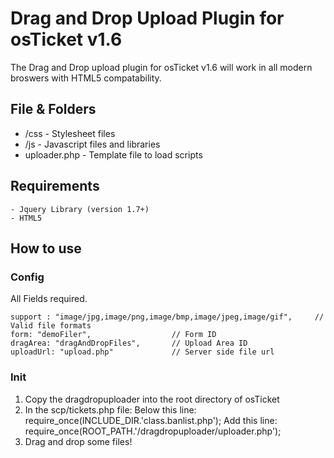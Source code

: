 # Drag and Drop Upload Plugin for osTicket v1.6

The Drag and Drop upload plugin for osTicket v1.6 will work in all modern broswers with HTML5 compatability.

## File & Folders

 - /css 	-	Stylesheet files
 - /js  	-	Javascript files and libraries
 - uploader.php -	Template file to load scripts

## Requirements

	- Jquery Library (version 1.7+)
	- HTML5

## How to use
	
### Config
	
All Fields required.
	
	support : "image/jpg,image/png,image/bmp,image/jpeg,image/gif",		// Valid file formats
	form: "demoFiler",					// Form ID
	dragArea: "dragAndDropFiles",		// Upload Area ID
	uploadUrl: "upload.php"				// Server side file url
	
### Init

 1. Copy the dragdropuploader into the root directory of osTicket
 2. In the scp/tickets.php file:
        Below this line: require_once(INCLUDE_DIR.'class.banlist.php');
        Add this line: require_once(ROOT_PATH.'/dragdropuploader/uploader.php');
 3. Drag and drop some files!	



	